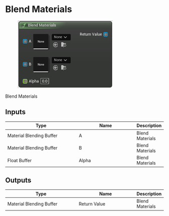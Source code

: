 # Blend Materials

<div align="left" data-full-width="false">

<figure><img src="Blend_Materials.png" alt=""><figcaption></figcaption></figure>

</div>

Blend Materials

## Inputs

<table>
<thead><tr><th width="250">Type</th><th width="200">Name</th><th>Description</th></tr></thead>
<tbody>
<tr><td>Material Blending Buffer</td><td>A</td><td>Blend Materials</td></tr>
<tr><td>Material Blending Buffer</td><td>B</td><td>Blend Materials</td></tr>
<tr><td>Float Buffer</td><td>Alpha</td><td>Blend Materials</td></tr>
</tbody>
</table>

## Outputs

<table>
<thead><tr><th width="250">Type</th><th width="200">Name</th><th>Description</th></tr></thead>
<tbody>
<tr><td>Material Blending Buffer</td><td>Return Value</td><td>Blend Materials</td></tr>
</tbody>
</table>